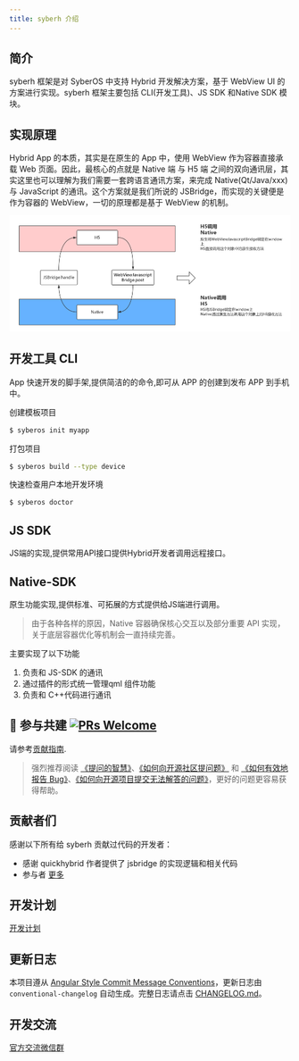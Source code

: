 ```yaml
---
title: syberh 介绍
---
```


## 简介

syberh 框架是对 SyberOS 中支持 Hybrid 开发解决方案，基于 WebView UI 的方案进行实现。syberh 框架主要包括 CLI(开发工具)、JS SDK 和Native SDK 模块。

## 实现原理

Hybrid App 的本质，其实是在原生的 App 中，使用 WebView 作为容器直接承载 Web 页面。因此，最核心的点就是 Native 端 与 H5 端 之间的双向通讯层，其实这里也可以理解为我们需要一套跨语言通讯方案，来完成 Native(Qt/Java/xxx) 与 JavaScript 的通讯。这个方案就是我们所说的 JSBridge，而实现的关键便是作为容器的 WebView，一切的原理都是基于 WebView 的机制。

![原理](/img/introduction/1.png)


## 开发工具 CLI

App 快速开发的脚手架,提供简洁的的命令,即可从 APP 的创建到发布 APP 到手机中。

创建模板项目

```bash
$ syberos init myapp
```

打包项目
```bash
$ syberos build --type device
```

快速检查用户本地开发环境

```bash
$ syberos doctor
```

## JS SDK

   JS端的实现,提供常用API接口提供Hybrid开发者调用远程接口。


## Native-SDK

原生功能实现,提供标准、可拓展的方式提供给JS端进行调用。
> 由于各种各样的原因，Native 容器确保核心交互以及部分重要 API 实现，关于底层容器优化等机制会一直持续完善。

主要实现了以下功能

1. 负责和 JS-SDK 的通讯
2. 通过插件的形式统一管理qml 组件功能
3. 负责和 C++代码进行通讯


## 🤝 参与共建 [![PRs Welcome](https://img.shields.io/badge/PRs-welcome-brightgreen.svg?style=flat-square)](http://makeapullrequest.com)

请参考[贡献指南](https://github.com/syberos-team/syberh/blob/master/docs/CONTRIBUTING.md).

>强烈推荐阅读 [《提问的智慧》](https://github.com/ryanhanwu/How-To-Ask-Questions-The-Smart-Way)、[《如何向开源社区提问题》](https://github.com/seajs/seajs/issues/545) 和 [《如何有效地报告 Bug》](http://www.chiark.greenend.org.uk/%7Esgtatham/bugs-cn.html)、[《如何向开源项目提交无法解答的问题》](https://zhuanlan.zhihu.com/p/25795393)，更好的问题更容易获得帮助。


## 贡献者们

感谢以下所有给 syberh 贡献过代码的开发者：

- 感谢 quickhybrid 作者提供了 jsbridge 的实现逻辑和相关代码
- 参与者 <a href="https://github.com/syberos-team/syberh/graphs/contributors">更多</a>

## 开发计划

[开发计划]()

## 更新日志

本项目遵从 [Angular Style Commit Message Conventions](https://gist.github.com/stephenparish/9941e89d80e2bc58a153)，更新日志由 `conventional-changelog` 自动生成。完整日志请点击 [CHANGELOG.md](./CHANGELOG.md)。

## 开发交流

[官方交流微信群]()